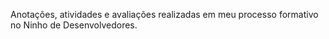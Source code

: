 Anotações, atividades e avaliações realizadas em meu processo formativo no Ninho de Desenvolvedores.
